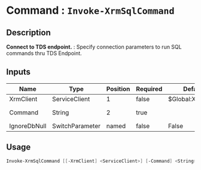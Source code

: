 # Command : `Invoke-XrmSqlCommand` 

## Description

**Connect to TDS endpoint.** : Specify connection parameters to run SQL commands thru TDS Endpoint.

## Inputs

Name|Type|Position|Required|Default|Description
----|----|--------|--------|-------|-----------
XrmClient|ServiceClient|1|false|$Global:XrmClient|
Command|String|2|true||SQL Statement
IgnoreDbNull|SwitchParameter|named|false|False|


## Usage

```Powershell 
Invoke-XrmSqlCommand [[-XrmClient] <ServiceClient>] [-Command] <String> [-IgnoreDbNull] [<CommonParameters>]
``` 


